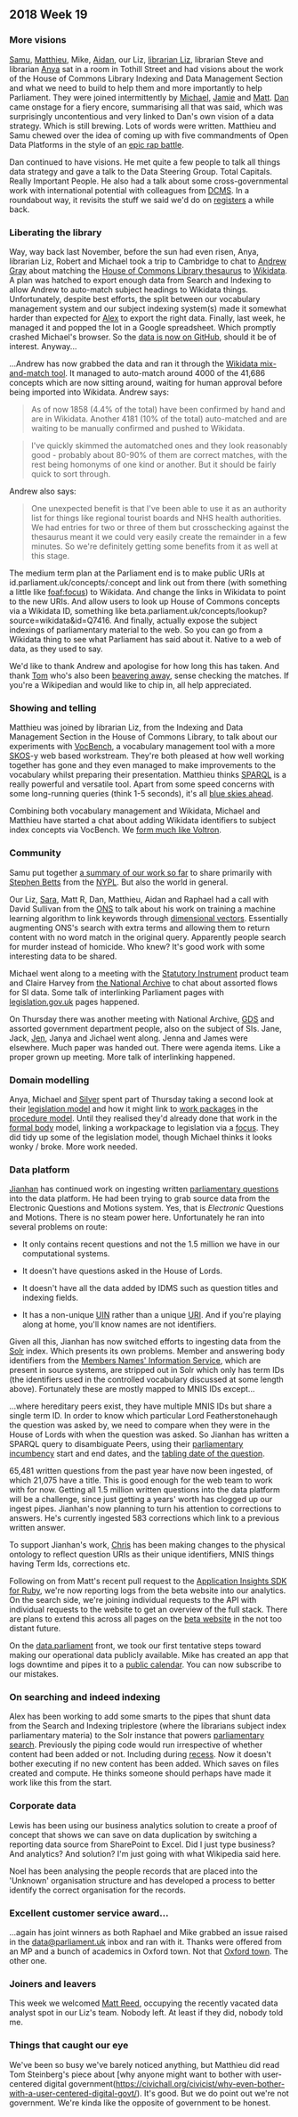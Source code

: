 ## 2018 Week 19

### More visions

[Samu](https://twitter.com/langsamu), [Matthieu](https://twitter.com/cognithive), Mike, [Aidan](https://twitter.com/aidan_morgan), our Liz, [librarian Liz](https://twitter.com/greensideknits), librarian Steve and librarian [Anya](https://twitter.com/bitten_) sat in a room in Tothill Street and had visions about the work of the House of Commons Library Indexing and Data Management Section and what we need to build to help them and more importantly to help Parliament. They were joined intermittently by [Michael](https://twitter.com/fantasticlife), [Jamie](https://twitter.com/oddtype) and [Matt](https://twitter.com/mattrayner). [Dan](https://twitter.com/dasbarrett) came onstage for a fiery encore, summarising all that was said, which was surprisingly uncontentious and very linked to Dan's own vision of a data strategy. Which is still brewing. Lots of words were written. Matthieu and Samu chewed over the idea of coming up with five commandments of Open Data Platforms in the style of an [epic rap battle](https://www.youtube.com/watch?v=0kRAKXFrYQ4).

Dan continued to have visions. He met quite a few people to talk all things data strategy and gave a talk to the Data Steering Group. Total Capitals. Really Important People. He also had a talk about some cross-governmental work with international potential with colleagues from [DCMS](https://www.gov.uk/government/organisations/department-for-digital-culture-media-sport). In a roundabout way, it revisits the stuff we said we'd do on [registers](https://gds.blog.gov.uk/2015/09/01/registers-authoritative-lists-you-can-trust/) a while back.

### Liberating the library

Way, way back last November, before the sun had even risen, Anya, librarian Liz, Robert and Michael took a trip to Cambridge to chat to [Andrew Gray](https://twitter.com/generalising) about matching the [House of Commons Library thesaurus](http://www.data.parliament.uk/dataset/thesauri) to [Wikidata](https://www.wikidata.org/wiki/Wikidata:Main_Page). A plan was hatched to export enough data from Search and Indexing to allow Andrew to auto-match subject headings to Wikidata things. Unfortunately, despite best efforts, the split between our vocabulary management system and our subject indexing system(s) made it somewhat harder than expected for [Alex](https://twitter.com/alexedwardh) to export the right data. Finally, last week, he managed it and popped the lot in a Google spreadsheet. Which promptly crashed Michael's browser. So the [data is now on GitHub](https://github.com/alexedwardh/TermUsage/blob/master/OUTPUT.CSV), should it be of interest. Anyway...

...Andrew has now grabbed the data and ran it through the [Wikidata mix-and-match tool](https://tools.wmflabs.org/mix-n-match/?#/catalog/1229). It managed to auto-match around 4000 of the 41,686 concepts which are now sitting around, waiting for human approval before being imported into Wikidata. Andrew says:

> As of now 1858 (4.4% of the total) have been confirmed by hand and are in Wikidata. Another 4181 (10% of the total) auto-matched and are waiting to be manually confirmed and pushed to Wikidata.

> I've quickly skimmed the automatched ones and they look reasonably good - probably about 80-90% of them are correct matches, with the rest being homonyms of one kind or another. But it should be fairly quick to sort through.

Andrew also says:

> One unexpected benefit is that I've been able to use it as an authority list for things like regional tourist boards and NHS health authorities. We had entries for two or three of them but crosschecking against the thesaurus meant it we could very easily create the remainder in a few minutes. So we're definitely getting some benefits from it as well at this stage.

The medium term plan at the Parliament end is to make public URIs at id.parliament.uk/concepts/:concept and link out from there (with something a little like [foaf:focus](http://xmlns.com/foaf/spec/#term_focus)) to Wikidata. And change the links in Wikidata to point to the new URIs. And allow users to look up House of Commons concepts via a Wikidata ID, something like beta.parliament.uk/concepts/lookup?source=wikidata&id=Q7416. And finally, actually expose the subject indexings of parliamentary material to the web. So you can go from a Wikidata thing to see what Parliament has said about it. Native to a web of data, as they used to say.

We'd like to thank Andrew and apologise for how long this has taken. And thank [Tom](https://twitter.com/tommorris) who's also been [beavering away](https://twitter.com/tommorris/status/994668681752862721), sense checking the matches. If you're a Wikipedian and would like to chip in, all help appreciated.

### Showing and telling

Matthieu was joined by librarian Liz, from the Indexing and Data Management Section in the House of Commons Library, to talk about our experiments with [VocBench](http://vocbench.uniroma2.it/), a vocabulary management tool with a more [SKOS](https://en.wikipedia.org/wiki/Simple_Knowledge_Organization_System)-y web based workstream. They're both pleased at how well working together has gone and they even managed to make improvements to the vocabulary whilst preparing their presentation. Matthieu thinks [SPARQL](https://en.wikipedia.org/wiki/SPARQL) is a really powerful and versatile tool. Apart from some speed concerns with some long-running queries (think 1-5 seconds), it's all [blue skies ahead](https://www.youtube.com/watch?v=aQUlA8Hcv4s).

Combining both vocabulary management and Wikidata, Michael and Matthieu have started a chat about adding Wikidata identifiers to subject index concepts via VocBench. We [form much like Voltron](https://www.youtube.com/watch?v=2kkJDHRYxWM).

### Community

Samu put together [a summary of our work so far](https://medium.com/@langsamu/api-parliament-uk-7b87597019a4) to share primarily with [Stephen Betts](https://twitter.com/stephenbetts) from the [NYPL](https://www.nypl.org/). But also the world in general. 

Our Liz, [Sara](https://twitter.com/sarafreis), Matt R, Dan, Matthieu, Aidan and Raphael had a call with David Sullivan from the [ONS](https://www.ons.gov.uk/) to talk about his work on training a machine learning algorithm to link keywords through [dimensional vectors](https://en.wikipedia.org/wiki/Dimensionality_reduction). Essentially augmenting ONS's search with extra terms and allowing them to return content with no word match in the original query. Apparently people search for murder instead of homicide. Who knew? It's good work with some interesting data to be shared.

Michael went along to a meeting with the [Statutory Instrument](https://en.wikipedia.org/wiki/Statutory_instrument_(UK)) product team and Claire Harvey from [the National Archive](http://www.nationalarchives.gov.uk/) to chat about assorted flows for SI data. Some talk of interlinking Parliament pages with [legislation.gov.uk](http://www.legislation.gov.uk/) pages happened.

On Thursday there was another meeting with National Archive, [GDS](https://gds.blog.gov.uk/) and assorted government department people, also on the subject of SIs. Jane, Jack, [Jen](https://twitter.com/benwoodhams), Janya and Jichael went along. Jenna and James were elsewhere. Much paper was handed out. There were agenda items. Like a proper grown up meeting. More talk of interlinking happened.

### Domain modelling

Anya, Michael and [Silver](https://twitter.com/silveroliver) spent part of Thursday taking a second look at their [legislation model](https://ukparliament.github.io/ontologies/legislation/legislation-ontology.html) and how it might link to [work packages](https://ukparliament.github.io/ontologies/procedure/procedure-ontology.html#d4e284) in the [procedure model](https://ukparliament.github.io/ontologies/procedure/procedure-ontology.html). Until they realised they'd already done that work in the [formal body](https://ukparliament.github.io/ontologies/formal-body/formal-body-ontology.html) model, linking a workpackage to legislation via a [focus](https://ukparliament.github.io/ontologies/formal-body/formal-body-ontology.html#d4e319). They did tidy up some of the legislation model, though Michael thinks it looks wonky / broke. More work needed.

### Data platform

[Jianhan](https://twitter.com/jianhanzhu) has continued work on ingesting written [parliamentary questions](https://ukparliament.github.io/ontologies/question-and-answer/question-and-answer-ontology.html) into the data platform. He had been trying to grab source data from the Electronic Questions and Motions system. Yes, that is *Electronic* Questions and Motions. There is no steam power here. Unfortunately he ran into several problems on route:

* It only contains recent questions and not the 1.5 million we have in our computational systems.

* It doesn't have questions asked in the House of Lords.

* It doesn't have all the data added by IDMS such as question titles and indexing fields.

* It has a non-unique [UIN](https://en.wikipedia.org/wiki/UIN) rather than a unique [URI](https://en.wikipedia.org/wiki/Uniform_Resource_Identifier). And if you're playing along at home, you'll know names are not identifiers.

Given all this, Jianhan has now switched efforts to ingesting data from the [Solr](http://lucene.apache.org/solr/) index. Which presents its own problems. Member and answering body identifiers from the [Members Names' Information Service](http://data.parliament.uk/membersdataplatform/memberquery.aspx), which are present in source systems, are stripped out in Solr which only has term IDs (the identifiers used in the controlled vocabulary discussed at some length above). Fortunately these are mostly mapped to MNIS IDs except...

...where hereditary peers exist, they have multiple MNIS IDs but share a single term ID. In order to know which particular Lord Featherstonehaugh the question was asked by, we need to compare when they were in the House of Lords with when the question was asked. So Jianhan has written a SPARQL query to disambiguate Peers, using their [parliamentary incumbency](https://ukparliament.github.io/ontologies/house-membership/house-membership-ontology.html#d4e312) start and end dates, and the [tabling date of the question](https://ukparliament.github.io/ontologies/tabling/tabling-ontology.html#d4e123).

65,481 written questions from the past year have now been ingested, of which 21,075 have a title. This is good enough for the web team to work with for now. Getting all 1.5 million written questions into the data platform will be a challenge, since just getting a years' worth has clogged up our ingest pipes. Jianhan's now planning to turn his attention to corrections to answers. He's currently ingested 583 corrections which link to a previous written answer. 

To support Jianhan's work, [Chris](https://twitter.com/chrisalcockdev) has been making changes to the physical ontology to reflect question URIs as their unique identifiers, MNIS things having Term Ids, corrections etc.

Following on from Matt's recent pull request to the [Application Insights SDK for Ruby](https://github.com/Microsoft/ApplicationInsights-Ruby), we're now reporting logs from the beta website into our analytics. On the search side, we're joining individual requests to the API with individual requests to the website to get an overview of the full stack. There are plans to extend this across all pages on the [beta website](https://beta.parliament.uk/) in the not too distant future.

On the [data.parliament](http://www.data.parliament.uk/) front, we took our first tentative steps toward making our operational data publicly available. Mike has created an app that logs downtime and pipes it to a [public calendar](https://calendar.google.com/calendar/embed?src=4emj2l2b2q1tmp7jga0nmhrdf0%40group.calendar.google.com). You can now subscribe to our mistakes.

### On searching and indeed indexing

Alex has been working to add some smarts to the pipes that shunt data from the Search and Indexing triplestore (where the librarians subject index parliamentary materia) to the Solr instance that powers [parliamentary search](http://search-material.parliament.uk/). Previously the piping code would run irrespective of whether content had been added or not. Including during [recess](https://www.parliament.uk/site-information/glossary/recess/). Now it doesn't bother executing if no new content has been added. Which saves on files created and compute. He thinks someone should perhaps have made it work like this from the start.

### Corporate data

Lewis has been using our business analytics solution to create a proof of concept that shows we can save on data duplication by switching a reporting data source from SharePoint to Excel. Did I just type business? And analytics? And solution? I'm just going with what Wikipedia said here.

Noel has been analysing the people records that are placed into the 'Unknown' organisation structure and has developed a process to better identify the correct organisation for the records.

### Excellent customer service award…

...again has joint winners as both Raphael and Mike grabbed an issue raised in the [data@parliament.uk](mailto:data@parliament.uk) inbox and ran with it. Thanks were offered from an MP and a bunch of academics in Oxford town. Not that [Oxford town](https://www.youtube.com/watch?v=W9oJZX4BaI8). The other one.

### Joiners and leavers

This week we welcomed [Matt Reed](https://www.linkedin.com/in/matthew-reed-b3b761105/), occupying the recently vacated data analyst spot in our Liz's team. Nobody left. At least if they did, nobody told me.

### Things that caught our eye

We've been so busy we've barely noticed anything, but Matthieu did read Tom Steinberg's piece about [why anyone might want to bother with user-centered digital government(https://civichall.org/civicist/why-even-bother-with-a-user-centered-digital-govt/). It's good. But we do point out we're not government. We're kinda like the opposite of government to be honest.